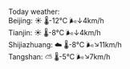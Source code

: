 Today weather:  
Beijing: ☀️   🌡️-12°C 🌬️↓4km/h  
Tianjin: ☀️   🌡️-8°C 🌬️↓4km/h  
Shijiazhuang: ☁️   🌡️-8°C 🌬️↘11km/h  
Tangshan: ⛅️  🌡️-5°C 🌬️↘7km/h  
